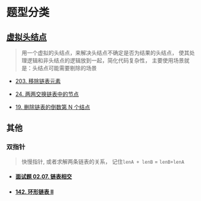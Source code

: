 # 题型分类

## [虚拟头结点](./虚拟头节点.md)

> 用一个虚拟的头结点，来解决头结点不确定是否为结果的头结点， 使其处理逻辑和非头结点的逻辑放到一起，简化代码复杂性， 主要使用场景就是：头结点可能需要剔除的场景

- [203. 移除链表元素](https://leetcode.cn/problems/remove-linked-list-elements/)

- [24. 两两交换链表中的节点](https://leetcode.cn/problems/swap-nodes-in-pairs/)
- [19. 删除链表的倒数第 N 个结点](https://leetcode.cn/problems/remove-nth-node-from-end-of-list/)

## 其他

### 双指针

> 快慢指针, 或者求解两条链表的关系， 记住`lenA + lenB` = `lenB+lenA`

- #### [面试题 02.07. 链表相交](https://leetcode.cn/problems/intersection-of-two-linked-lists-lcci/)

- #### [142. 环形链表 II](https://leetcode.cn/problems/linked-list-cycle-ii/)
